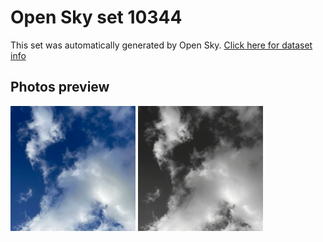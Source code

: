 # Open Sky set 10344
This set was automatically generated by Open Sky.
[Click here for dataset info](https://github.com/0x4248/opensky/blob/master/dataset/10344/info.json)
## Photos preview
<img src="https://raw.githubusercontent.com/0x4248/opensky/master/dataset/10344/photos.gif" width="200px"/>
<img src="https://raw.githubusercontent.com/0x4248/opensky/master/dataset/10344/photos_bw.gif" width="200px"/>
